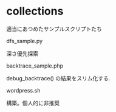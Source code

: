 # collections
適当にあつめたサンプルスクリプトたち

dfs_sample.py

深さ優先探索


backtrace_sample.php

debug_backtrace() の結果をスリム化する.


wordpress.sh

構築。個人的に非推奨
